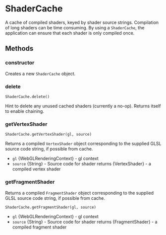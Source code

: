 # ShaderCache

A cache of compiled shaders, keyed by shader source strings. Compilation of long shaders can be time consuming. By using a `ShaderCache`, the application can ensure that each shader is only compiled once.


## Methods

### constructor

Creates a new `ShaderCache` object.


### delete

`ShaderCache.delete()`

Hint to delete any unused cached shaders (currently a no-op).
Returns itself to enable chaining.


### getVertexShader

`ShaderCache.getVertexShader(gl, source)`

Returns a compiled `VertexShader` object corresponding to the supplied
GLSL source code string, if possible from cache.

* `gl` {WebGLRenderingContext} - gl context
* `source` {String} - Source code for shader
returns {VertexShader} - a compiled vertex shader


### getFragmentShader

Returns a compiled `FragmentShader` object corresponding to the supplied
GLSL source code string, if possible from cache.

`ShaderCache.getFragmentShader(gl, source)`

* `gl` {WebGLRenderingContext} - gl context
* `source` {String} - Source code for shader
returns {FragmentShader} - a compiled fragment shader
